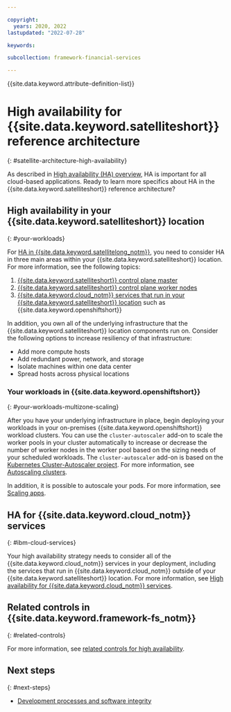 ```yaml
---

copyright:
  years: 2020, 2022
lastupdated: "2022-07-28"

keywords: 

subcollection: framework-financial-services

---
```


{{site.data.keyword.attribute-definition-list}}

# High availability for {{site.data.keyword.satelliteshort}} reference architecture
{: #satellite-architecture-high-availability}

As described in [High availability (HA) overview](/docs/allowlist/framework-financial-services?topic=framework-financial-services-shared-high-availability), HA is important for all cloud-based applications. Ready to learn more specifics about HA in the {{site.data.keyword.satelliteshort}} reference architecture?

## High availability in your {{site.data.keyword.satelliteshort}} location
{: #your-workloads}

For [HA in {{site.data.keyword.satellitelong_notm}}](/docs/satellite?topic=satellite-ha#satellite-ha-setup), you need to consider HA in three main areas within your {{site.data.keyword.satelliteshort}} location. For more information, see the following topics:

1. [{{site.data.keyword.satelliteshort}} control plane master](/docs/satellite?topic=satellite-ha#ha-control-plane-master)
2. [{{site.data.keyword.satelliteshort}} control plane worker nodes](/docs/satellite?topic=satellite-ha#ha-control-plane-worker)
3. [{{site.data.keyword.cloud_notm}} services that run in your {{site.data.keyword.satelliteshort}} location](/docs/satellite?topic=satellite-ha#ha-cloud-services) such as {{site.data.keyword.openshiftshort}}

In addition, you own all of the underlying infrastructure that the {{site.data.keyword.satelliteshort}} location components run on. Consider the following options to increase resiliency of that infrastructure:

* Add more compute hosts
* Add redundant power, network, and storage
* Isolate machines within one data center
* Spread hosts across physical locations

### Your workloads in {{site.data.keyword.openshiftshort}}
{: #your-workloads-multizone-scaling}

After you have your underlying infrastructure in place, begin deploying your workloads in your on-premises {{site.data.keyword.openshiftshort}} workload clusters. You can use the `cluster-autoscaler` add-on to scale the worker pools in your cluster automatically to increase or decrease the number of worker nodes in the worker pool based on the sizing needs of your scheduled workloads. The `cluster-autoscaler` add-on is based on the [Kubernetes Cluster-Autoscaler project](https://github.com/kubernetes/autoscaler/tree/master/cluster-autoscaler). For more information, see [Autoscaling clusters](/docs/openshift?topic=openshift-ca).

In addition, it is possible to autoscale your pods. For more information, see [Scaling apps](/docs/openshift?topic=openshift-update_app#app_scaling).

## HA for {{site.data.keyword.cloud_notm}} services
{: #ibm-cloud-services}

Your high availability strategy needs to consider all of the {{site.data.keyword.cloud_notm}} services in your deployment, including the services that run in {{site.data.keyword.cloud_notm}} outside of your {{site.data.keyword.satelliteshort}} location. For more information, see [High availability for {{site.data.keyword.cloud_notm}} services](/docs/allowlist/framework-financial-services?topic=framework-financial-services-shared-high-availability#ibm-cloud-services).

## Related controls in {{site.data.keyword.framework-fs_notm}}
{: #related-controls}

For more information, see [related controls for high availability](/docs/allowlist/framework-financial-services?topic=framework-financial-services-shared-high-availability#related-controls).

## Next steps
{: #next-steps}

- [Development processes and software integrity](/docs/allowlist/framework-financial-services?topic=framework-financial-services-shared-development-processes)
